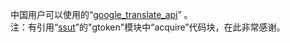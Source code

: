 中国用户可以使用的“[google_translate_api](https://github.com/shinalone/PY_self/edit/master/RasPi/google_translate)” 。  
注：有引用“[ssut](https://github.com/ssut/py-googletrans)”的"gtoken"模块中“acquire”代码块，在此非常感谢。
